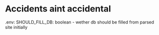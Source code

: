 # Accidents aint accidental

.env:
    SHOULD_FILL_DB: boolean - wether db should be filled from parsed site initially
